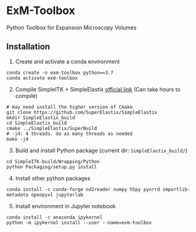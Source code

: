 # ExM-Toolbox
Python Toolbox for Expansion Microscopy Volumes


## Installation

1. Create and activate a conda environment
```
conda create -n exm-toolbox python==3.7
conda activate exm-toolbox
```

2. Compile SimpleITK + SimpleElastix [official link](https://simpleelastix.readthedocs.io/GettingStarted.html) (Can take hours to compile)
```
# may need install the higher version of Cmake
git clone https://github.com/SuperElastix/SimpleElastix
mkdir SimpleElastix_build
cd SimpleElastix_build
cmake ../SimpleElastix/SuperBuild
# -j4: 4 threads. do as many threads as needed
make -j4
```

3. Build and install Python package (current dir: `SimpleElastix_build/`)
```
cd SimpleITK-build/Wrapping/Python
python Packaging/setup.py install
```

4. Install other python packages
```
conda install -c conda-forge nd2reader numpy h5py pynrrd importlib-metadata openpyxl jupyterlab
```

5. Install environment in Jupyter notebook
```
conda install -c anaconda ipykernel
python -m ipykernel install --user --name=exm-toolbox
```
